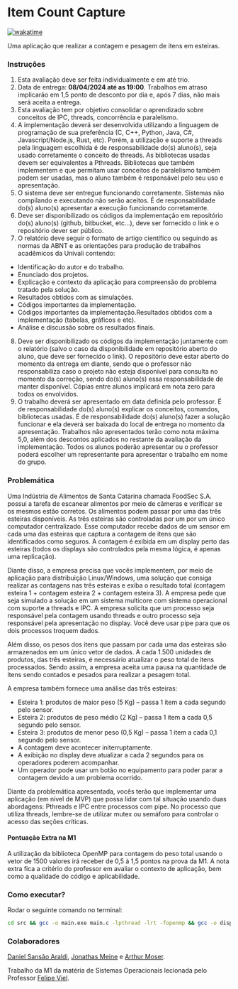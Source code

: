 # Item Count Capture

[![wakatime](https://wakatime.com/badge/user/920a7e43-2969-4212-82ff-1b375685ff58/project/018e903f-5341-413d-8933-1cf441d9d5c2.svg)](https://wakatime.com/badge/user/920a7e43-2969-4212-82ff-1b375685ff58/project/018e903f-5341-413d-8933-1cf441d9d5c2)

Uma aplicação que realizar a contagem e pesagem de itens em esteiras.

### Instruções

1. Esta avaliação deve ser feita individualmente e em até trio.
2. Data de entrega: **08/04/2024 até as 19:00**. Trabalhos em atraso implicarão em 1,5 ponto de desconto por dia e, após 7 dias, não mais será aceita a entrega.
3. Esta avaliação tem por objetivo consolidar o aprendizado sobre conceitos de IPC, threads, concorrência e paralelismo.
4. A implementação deverá ser desenvolvida utilizando a linguagem de programação de sua preferência (C, C++, Python, Java, C#, Javascript/Node.js, Rust, etc). Porém, a utilização e suporte a threads pela linguagem escolhida é de responsabilidade do(s) aluno(s), seja usado corretamente o conceito de threads. As bibliotecas usadas devem ser equivalentes a Pthreads. Bibliotecas que também implementem e que permitam usar conceitos de paralelismo também podem ser usadas, mas o aluno também é responsável pelo seu uso e apresentação.
5. O sistema deve ser entregue funcionando corretamente. Sistemas não compilando e executando não serão aceitos. É de responsabilidade do(s) aluno(s) apresentar a execução funcionando corretamente.
6. Deve ser disponibilizado os códigos da implementação em repositório do(s) aluno(s) (github, bitbucket, etc...), deve ser fornecido o link e o repositório dever ser público.
7. O relatório deve seguir o formato de artigo científico ou seguindo as normas da ABNT e as orientações para produção de trabalhos acadêmicos da Univali contendo:

- Identificação do autor e do trabalho.
- Enunciado dos projetos.
- Explicação e contexto da aplicação para compreensão do problema tratado pela solução.
- Resultados obtidos com as simulações.
- Códigos importantes da implementação.
- Códigos importantes da implementação.Resultados obtidos com a implementação (tabelas, gráficos e etc).
- Análise e discussão sobre os resultados finais.

8. Deve ser disponibilizado os códigos da implementação juntamente com o relatório (salvo o caso da disponibilidade em repositório aberto do aluno, que deve ser fornecido o link). O repositório deve estar aberto do momento da entrega em diante, sendo que o professor não responsabiliza caso o projeto não esteja disponível para consulta no momento da correção, sendo do(s) aluno(s) essa responsabilidade de manter disponível. Cópias entre alunos implicará em nota zero para todos os envolvidos.
9. O trabalho deverá ser apresentado em data definida pelo professor. É de responsabilidade do(s) aluno(s) explicar os conceitos, comandos, bibliotecas usadas. É de responsabilidade do(s) aluno(s) fazer a solução funcionar e ela deverá ser baixada do local de entrega no momento da apresentação. Trabalhos não apresentados terão como nota máxima 5,0, além dos descontos aplicados no restante da avaliação da implementação. Todos os alunos poderão apresentar ou o professor poderá escolher um representante para apresentar o trabalho em nome do grupo.

### Problemática

Uma Indústria de Alimentos de Santa Catarina chamada FoodSec S.A. possui a tarefa de escanear alimentos por meio de câmeras e verificar se os mesmos estão corretos. Os alimentos podem passar por uma das três esteiras disponíveis. As três esteiras são controladas por um por um único computador centralizado. Esse computador recebe dados de um sensor em cada uma das esteiras que captura a contagem de itens que são identificados como seguros. A contagem é exibida em um display perto das esteiras (todos os displays são controlados pela mesma lógica, é apenas uma replicação).

Diante disso, a empresa precisa que vocês implementem, por meio de aplicação para distribuição Linux/Windows, uma solução que consiga realizar as contagens nas três esteiras e exiba o resultado total (contagem esteira 1 + contagem esteira 2 + contagem esteira 3). A empresa pede que seja simulado a solução em um sistema multicore com sistema operacional com suporte a threads e IPC. A empresa solicita que um processo seja responsável pela contagem usando threads e outro processo seja responsável pela apresentação no display. Você deve usar pipe para que os dois processos troquem dados.

Além disso, os pesos dos itens que passam por cada uma das esteiras são armazenados em um único vetor de dados. A cada 1.500 unidades de produtos, das três esteiras, é necessário atualizar o peso total de itens processados. Sendo assim, a empresa aceita uma pausa na quantidade de itens sendo contados e pesados para realizar a pesagem total.

A empresa também fornece uma análise das três esteiras:

- Esteira 1: produtos de maior peso (5 Kg) – passa 1 item a cada segundo pelo sensor.
- Esteira 2: produtos de peso médio (2 Kg) – passa 1 item a cada 0,5 segundo pelo sensor.
- Esteira 3: produtos de menor peso (0,5 Kg) – passa 1 item a cada 0,1 segundo pelo sensor.
- A contagem deve acontecer initerruptamente.
- A exibição no display deve atualizar a cada 2 segundos para os operadores poderem acompanhar.
- Um operador pode usar um botão no equipamento para poder parar a contagem devido a um problema ocorrido.

Diante da problemática apresentada, vocês terão que implementar uma aplicação (em nível de MVP) que possa lidar com tal situação usando duas abordagens: Pthreads e IPC entre processos com pipe. No processo que utiliza threads, lembre-se de utilizar mutex ou semáforo para controlar o acesso das seções críticas.

#### Pontuação Extra na M1

A utilização da biblioteca OpenMP para contagem do peso total usando o vetor de 1500 valores irá receber de 0,5 à 1,5 pontos na prova da M1. A nota extra fica a critério do professor em avaliar o contexto de aplicação, bem como a qualidade do código e aplicabilidade.

### Como executar?

Rodar o seguinte comando no terminal:

```bash
cd src && gcc -o main.exe main.c -lpthread -lrt -fopenmp && gcc -o display.exe display.c -lpthread -lrt
```

### Colaboradores

[Daniel Sansão Araldi](https://github.com/DanielAraldi), [Jonathas Meine](https://github.com/jonhymeine) e [Arthur Moser](https://github.com/oArthurMoser).

Trabalho da M1 da matéria de Sistemas Operacionais lecionada pelo Professor [Felipe Viel](https://github.com/VielF).

